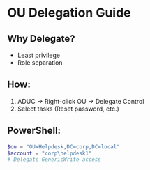 # OU Delegation Guide

## Why Delegate?
- Least privilege
- Role separation

## How:
1. ADUC → Right-click OU → Delegate Control
2. Select tasks (Reset password, etc.)

## PowerShell:
```powershell
$ou = "OU=Helpdesk,DC=corp,DC=local"
$account = "corp\helpdesk1"
# Delegate GenericWrite access
```